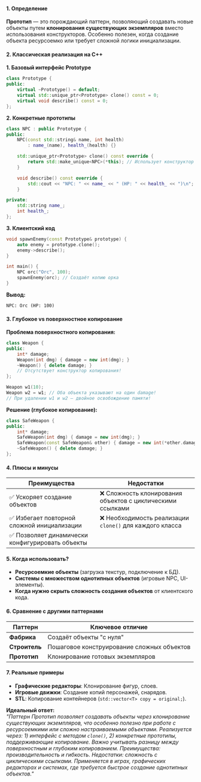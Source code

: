#### **1. Определение**
**Прототип** — это порождающий паттерн, позволяющий создавать новые объекты путем **клонирования существующих экземпляров** вместо использования конструкторов. Особенно полезен, когда создание объекта ресурсоемко или требует сложной логики инициализации.

#### **2. Классическая реализация на C++**

**1. Базовый интерфейс Prototype**
```cpp
class Prototype {
public:
    virtual ~Prototype() = default;
    virtual std::unique_ptr<Prototype> clone() const = 0;
    virtual void describe() const = 0;
};
```

**2. Конкретные прототипы**
```cpp
class NPC : public Prototype {
public:
    NPC(const std::string& name, int health) 
        : name_(name), health_(health) {}

    std::unique_ptr<Prototype> clone() const override {
        return std::make_unique<NPC>(*this); // Использует конструктор копирования
    }

    void describe() const override {
        std::cout << "NPC: " << name_ << " (HP: " << health_ << ")\n";
    }

private:
    std::string name_;
    int health_;
};
```

**3. Клиентский код**
```cpp
void spawnEnemy(const Prototype& prototype) {
    auto enemy = prototype.clone();
    enemy->describe();
}

int main() {
    NPC orc("Orc", 100);
    spawnEnemy(orc); // Создаёт копию орка
}
```
**Вывод:**
```
NPC: Orc (HP: 100)
```

#### **3. Глубокое vs поверхностное копирование**
**Проблема поверхностного копирования:**
```cpp
class Weapon {
public:
    int* damage;
    Weapon(int dmg) { damage = new int(dmg); }
    ~Weapon() { delete damage; }
    // Отсутствует конструктор копирования!
};

Weapon w1(10);
Weapon w2 = w1; // Оба объекта указывают на один damage!
// При удалении w1 и w2 — двойное освобождение памяти!
```

**Решение (глубокое копирование):**
```cpp
class SafeWeapon {
public:
    int* damage;
    SafeWeapon(int dmg) { damage = new int(dmg); }
    SafeWeapon(const SafeWeapon& other) { damage = new int(*other.damage); }
    ~SafeWeapon() { delete damage; }
};
```

#### **4. Плюсы и минусы**
| **Преимущества**               | **Недостатки**                  |
|--------------------------------|---------------------------------|
| ✅ Ускоряет создание объектов  | ❌ Сложность клонирования объектов с циклическими ссылками |
| ✅ Избегает повторной сложной инициализации | ❌ Необходимость реализации `clone()` для каждого класса |
| ✅ Позволяет динамически конфигурировать объекты | |

#### **5. Когда использовать?**
- **Ресурсоемкие объекты** (загрузка текстур, подключение к БД).
- **Системы с множеством однотипных объектов** (игровые NPC, UI-элементы).
- **Когда нужно скрыть сложность создания объектов** от клиентского кода.

#### **6. Сравнение с другими паттернами**
| **Паттерн**       | **Ключевое отличие**                     |
|--------------------|------------------------------------------|
| **Фабрика**        | Создаёт объекты "с нуля"                 |
| **Строитель**      | Пошаговое конструирование сложных объектов |
| **Прототип**       | Клонирование готовых экземпляров         |

#### **7. Реальные примеры**
- **Графические редакторы**: Клонирование фигур, слоев.
- **Игровые движки**: Создание копий персонажей, снарядов.
- **STL**: Копирование контейнеров (`std::vector<T> copy = original;`).

**Идеальный ответ:**  
*"Паттерн Прототип позволяет создавать объекты через клонирование существующих экземпляров, что особенно полезно при работе с ресурсоемкими или сложно настраиваемыми объектами. Реализуется через: 1) интерфейс с методом `clone()`, 2) конкретные прототипы, поддерживающие копирование. Важно учитывать разницу между поверхностным и глубоким копированием. Преимущества: производительность и гибкость. Недостатки: сложность с циклическими ссылками. Применяется в играх, графических редакторах и системах, где требуется быстрое создание однотипных объектов."*